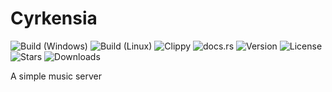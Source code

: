 # Cyrkensia
![Build (Windows)](https://github.com/Stridsvagn69420/Cyrkensia/actions/workflows/build-windows.yml/badge.svg?branch=master)
![Build (Linux)](https://github.com/Stridsvagn69420/Cyrkensia/actions/workflows/build-linux.yml/badge.svg?branch=master)
![Clippy](https://github.com/Stridsvagn69420/Cyrkensia/actions/workflows/cargo-clippy.yml/badge.svg?branch=master)
![docs.rs](https://docs.rs/cyrkensia/badge.svg)
![Version](https://img.shields.io/crates/v/cyrkensia.svg)
![License](https://img.shields.io/crates/l/cyrkensia.svg)
![Stars](https://img.shields.io/github/stars/Stridsvagn69420/Cyrkensia.svg)
![Downloads](https://img.shields.io/crates/d/cyrkensia.svg)

A simple music server

<!-- TODO: Add more description -->